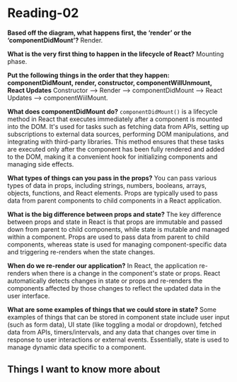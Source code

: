# Reading-02 #

**Based off the diagram, what happens first, the ‘render’ or the ‘componentDidMount’?**
Render.

**What is the very first thing to happen in the lifecycle of React?**
Mounting phase.

**Put the following things in the order that they happen: componentDidMount, render, constructor, componentWillUnmount, React Updates**
Constructor --> Render --> componentDidMount --> React Updates --> componentWiilMount.

**What does componentDidMount do?**
`componentDidMount()` is a lifecycle method in React that executes immediately after a component is mounted into the DOM. It's used for tasks such as fetching data from APIs, setting up subscriptions to external data sources, performing DOM manipulations, and integrating with third-party libraries. This method ensures that these tasks are executed only after the component has been fully rendered and added to the DOM, making it a convenient hook for initializing components and managing side effects.

**What types of things can you pass in the props?**
You can pass various types of data in props, including strings, numbers, booleans, arrays, objects, functions, and React elements. Props are typically used to pass data from parent components to child components in a React application.

**What is the big difference between props and state?**
The key difference between props and state in React is that props are immutable and passed down from parent to child components, while state is mutable and managed within a component. Props are used to pass data from parent to child components, whereas state is used for managing component-specific data and triggering re-renders when the state changes.

**When do we re-render our application?**
In React, the application re-renders when there is a change in the component's state or props. React automatically detects changes in state or props and re-renders the components affected by those changes to reflect the updated data in the user interface.

**What are some examples of things that we could store in state?**
Some examples of things that can be stored in component state include user input (such as form data), UI state (like toggling a modal or dropdown), fetched data from APIs, timers/intervals, and any data that changes over time in response to user interactions or external events. Essentially, state is used to manage dynamic data specific to a component.

## Things I want to know more about